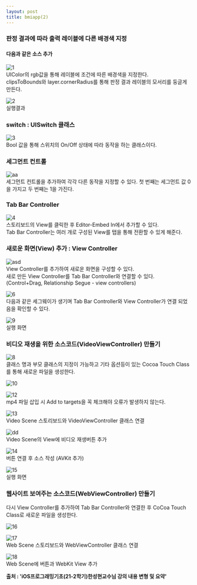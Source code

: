 ```yaml
---
layout: post
title: bmiapp(2)
---
```

### 판정 결과에 따라 출력 레이블에 다른 배경색 지정  

#### 다음과 같은 소스 추가    
![1](https://user-images.githubusercontent.com/90169862/144065288-7a51cc12-e325-4941-a5f8-ac097166aa19.JPG)  
UIColor의 rgb값을 통해 레이블에 조건에 따른 배경색을 지정한다.  
clipsToBounds와 layer.cornerRadius를 통해 판정 결과 레이블의 모서리를 둥글게 만든다.   

![2](https://user-images.githubusercontent.com/90169862/144065437-2d146ba0-da70-460f-8171-538f68dd1167.png)    
실행결과  

### switch : UISwitch 클래스    
![3](https://user-images.githubusercontent.com/90169862/144065530-a0a89487-9513-4277-b000-e5b47ed3cd89.JPG)  
Bool 값을 통해 스위치의 On/Off 상태에 따라 동작을 하는 클래스이다.  

### 세그먼트 컨트롤      
 ![aa](https://user-images.githubusercontent.com/90169862/144065853-13ca6bfa-9064-4f9f-87d4-32f29c90d7f7.JPG)  
세그먼트 컨트롤을 추가하여 각각 다른 동작을 지정할 수 있다. 첫 번째는 세그먼트 값 0을 가지고 두 번째는 1을 가진다.    

### Tab Bar Controller  
![4](https://user-images.githubusercontent.com/90169862/144065607-fa599ffe-61ac-4fb9-95d4-ea722138421c.JPG)     
스토리보드의 View를 클릭한 후 Editor-Embed In에서 추가할 수 있다.   
Tab Bar Controller는 여러 개로 구성된 View를 탭을 통해 전환할 수 있게 해준다.  

### 새로운 화면(View) 추가 : View Controller  
![asd](https://user-images.githubusercontent.com/90169862/144066058-e7e90410-11e7-403b-bf06-8ee2633edfb6.JPG)   
View Controller를 추가하여 새로운 화면을 구성할 수 있다.     
새로 만든 View Controller를 Tab Bar Controller와 연결할 수 있다. (Control+Drag, Relationship Segue - view controllers)  
     
![6](https://user-images.githubusercontent.com/90169862/144066231-90dc1527-51fb-4419-86b8-47a18f22e249.JPG)  
다음과 같은 세그웨이가 생기며 Tab Bar Controller와 View Controller가 연결 되었음을 확인할 수 있다.    

![9](https://user-images.githubusercontent.com/90169862/144066332-f6731c6e-c781-4954-8014-82795bc46a08.png)  
실행 화면  

### 비디오 재생을 위한 소스코드(VideoViewController) 만들기  
![8](https://user-images.githubusercontent.com/90169862/144066441-2b5c6676-1ee0-4f12-851d-8412378cf312.JPG)    
클래스 명과 부모 클래스의 지정이 가능하고 기타 옵션등이 있는 Cocoa Touch Class를 통해 새로운 파일을 생성한다.   

![10](https://user-images.githubusercontent.com/90169862/144066495-a513f0ee-b91b-4a58-978a-fce992d268d7.JPG)  

![12](https://user-images.githubusercontent.com/90169862/144066585-b1779616-5d2e-4820-b4e0-38274f5716ff.JPG)  
mp4 파일 삽입 시 Add to targets을 꼭 체크해야 오류가 발생하지 않는다.  

![13](https://user-images.githubusercontent.com/90169862/144066664-a768ecb0-d650-40ac-9b0b-65b2de3926cd.JPG)  
Video Scene 스토리보드와 VideoViewController 클래스 연결  

![dd](https://user-images.githubusercontent.com/90169862/144066816-bf82dc75-08bb-4eac-8ee0-20c00870347e.JPG)    
Video Scene의 View에 비디오 재생버튼 추가  

![14](https://user-images.githubusercontent.com/90169862/144066860-a972914d-69f9-4f06-8707-de9dec4f12cc.JPG)  
버튼 연결 후 소스 작성 (AVKit 추가)  

![15](https://user-images.githubusercontent.com/90169862/144066911-3683a4d4-aaf2-4ed0-9942-ad87358f9916.JPG)  
실행 화면  

### 웹사이트 보여주는 소스코드(WebViewController) 만들기    
다시 View Controller를 추가하여 Tab Bar Controller와 연결한 후 CoCoa Touch Class로 새로운 파일을 생성한다.  

![16](https://user-images.githubusercontent.com/90169862/144066986-647deb8b-4013-4a40-8292-fba85d269ab6.JPG)    

![17](https://user-images.githubusercontent.com/90169862/144067021-bea2338b-7d1d-49ef-980d-66536bc52fc9.JPG)  
Web Scene 스토리보드와 WebViewController 클래스 연결  

![18](https://user-images.githubusercontent.com/90169862/144067082-c8aee084-1cf2-42a5-bec8-457bd8cf0033.JPG)  
Web Scene에 버튼과 WebKit View 추가  

__출처 : 'iOS프로그래밍기초(21-2학기)한성현교수님 강의 내용 변형 및 요약'__  